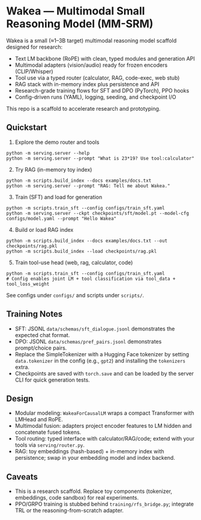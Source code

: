 # Wakea — Multimodal Small Reasoning Model (MM-SRM)

Wakea is a small (≈1–3B target) multimodal reasoning model scaffold designed for research:
- Text LM backbone (RoPE) with clean, typed modules and generation API
- Multimodal adapters (vision/audio) ready for frozen encoders (CLIP/Whisper)
- Tool use via a typed router (calculator, RAG, code-exec, web stub)
- RAG stack with in-memory index plus persistence and API
- Research-grade training flows for SFT and DPO (PyTorch), PPO hooks
- Config-driven runs (YAML), logging, seeding, and checkpoint I/O

This repo is a scaffold to accelerate research and prototyping.

## Quickstart

1) Explore the demo router and tools
```
python -m serving.server --help
python -m serving.server --prompt "What is 23*19? Use tool:calculator"
```

2) Try RAG (in-memory toy index)
```
python -m scripts.build_index --docs examples/docs.txt
python -m serving.server --prompt "RAG: Tell me about Wakea."
```

3) Train (SFT) and load for generation
```
python -m scripts.train_sft --config configs/train_sft.yaml
python -m serving.server --ckpt checkpoints/sft/model.pt --model-cfg configs/model.yaml --prompt "Hello Wakea"
```

4) Build or load RAG index
```
python -m scripts.build_index --docs examples/docs.txt --out checkpoints/rag.pkl
python -m scripts.build_index --load checkpoints/rag.pkl
```

5) Train tool-use head (web, rag, calculator, code)
```
python -m scripts.train_sft --config configs/train_sft.yaml
# Config enables joint LM + tool classification via tool_data + tool_loss_weight
```

See configs under `configs/` and scripts under `scripts/`.

## Training Notes
- SFT: JSONL `data/schemas/sft_dialogue.jsonl` demonstrates the expected chat format.
- DPO: JSONL `data/schemas/pref_pairs.jsonl` demonstrates prompt/choice pairs.
- Replace the SimpleTokenizer with a Hugging Face tokenizer by setting `data.tokenizer` in the config (e.g., `gpt2`) and installing the `tokenizers` extra.
- Checkpoints are saved with `torch.save` and can be loaded by the server CLI for quick generation tests.

## Design
- Modular modeling: `WakeaForCausalLM` wraps a compact Transformer with LMHead and RoPE.
- Multimodal fusion: adapters project encoder features to LM hidden and concatenate fused tokens.
- Tool routing: typed interface with calculator/RAG/code; extend with your tools via `serving/router.py`.
- RAG: toy embeddings (hash-based) + in-memory index with persistence; swap in your embedding model and index backend.

## Caveats
- This is a research scaffold. Replace toy components (tokenizer, embeddings, code sandbox) for real experiments.
- PPO/GRPO training is stubbed behind `training/rfs_bridge.py`; integrate TRL or the reasoning-from-scratch adapter.
